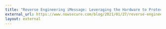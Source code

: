 ```yaml
---
title: "Reverse Engineering iMessage: Leveraging the Hardware to Protect the Software"
external_url: https://www.nowsecure.com/blog/2021/01/27/reverse-engineering-imessage-leveraging-the-hardware-to-protect-the-software
layout: external
---
```

